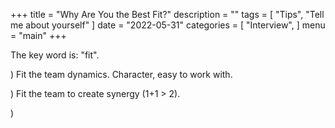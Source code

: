 +++
title = "Why Are You the Best Fit?"
description = ""
tags = [
    "Tips",
    "Tell me about yourself"
]
date = "2022-05-31"
categories = [
    "Interview",
]
menu = "main"
+++

The key word is: "fit".  

) Fit the team dynamics. Character, easy to work with.

) Fit the team to create synergy (1+1 > 2).

) 